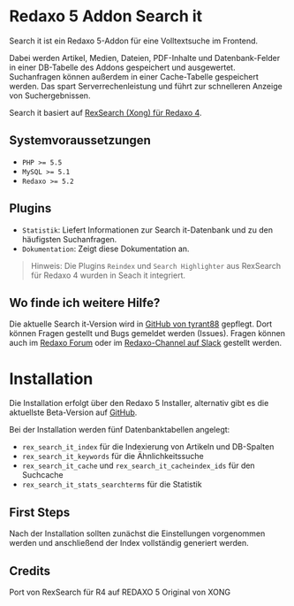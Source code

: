# Redaxo 5 Addon Search it

Search it ist ein Redaxo 5-Addon für eine Volltextsuche im Frontend.

Dabei werden Artikel, Medien, Dateien, PDF-Inhalte und Datenbank-Felder in einer DB-Tabelle des Addons gespeichert und ausgewertet. Suchanfragen können außerdem in einer Cache-Tabelle gespeichert werden. Das spart Serverrechenleistung und führt zur schnelleren Anzeige von Suchergebnissen.

Search it basiert auf [RexSearch (Xong) für Redaxo 4](https://github.com/xong/rexsearch/).

## Systemvoraussetzungen

* `PHP >= 5.5`
* `MySQL >= 5.1`
* `Redaxo >= 5.2`

## Plugins

* `Statistik`: Liefert Informationen zur Search it-Datenbank und zu den häufigsten Suchanfragen.
* `Dokumentation`: Zeigt diese Dokumentation an.

> Hinweis: Die Plugins `Reindex` und `Search Highlighter` aus RexSearch für Redaxo 4 wurden in Seach it integriert.

## Wo finde ich weitere Hilfe?

Die aktuelle Search it-Version wird in [GitHub von tyrant88](https://github.com/tyrant88/search_it) gepflegt. Dort können Fragen gestellt und Bugs gemeldet werden (Issues). Fragen können auch im [Redaxo Forum](www.redaxo.org/de/forum/) oder im [Redaxo-Channel auf Slack](https://friendsofredaxo.slack.com/messages/redaxo/) gestellt werden.

# Installation

Die Installation erfolgt über den Redaxo 5 Installer, alternativ gibt es die aktuellste Beta-Version auf [GitHub](https://github.com/tyrant88/search_it). 

Bei der Installation werden fünf Datenbanktabellen angelegt: 
* `rex_search_it_index` für die Indexierung von Artikeln und DB-Spalten
* `rex_search_it_keywords` für die Ähnlichkeitssuche
* `rex_search_it_cache` und `rex_search_it_cacheindex_ids` für den Suchcache
* `rex_search_it_stats_searchterms` für die Statistik

## First Steps

Nach der Installation sollten zunächst die Einstellungen vorgenommen werden und anschließend der Index vollständig generiert werden.

## Credits

Port von RexSearch für R4 auf REDAXO 5
Original von XONG



